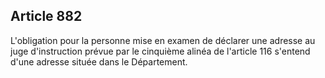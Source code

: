 Article 882
----
L'obligation pour la personne mise en examen de déclarer une adresse au juge
d'instruction prévue par le cinquième alinéa de l'article 116 s'entend d'une
adresse située dans le Département.
